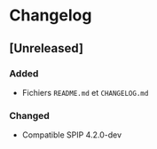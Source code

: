 # Changelog

## [Unreleased]

### Added

- Fichiers `README.md` et `CHANGELOG.md`

### Changed

- Compatible SPIP 4.2.0-dev
